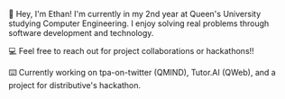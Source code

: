 👋 Hey, I'm Ethan! I'm currently in my 2nd year at Queen's University studying Computer Engineering. I enjoy solving real problems through software development and technology.

💻 Feel free to reach out for project collaborations or hackathons!!

⌨️ Currently working on tpa-on-twitter (QMIND), Tutor.AI (QWeb), and a project for distributive's hackathon.

